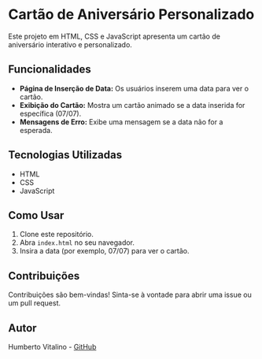 # Cartão de Aniversário Personalizado

Este projeto em HTML, CSS e JavaScript apresenta um cartão de aniversário interativo e personalizado. 

## Funcionalidades

- **Página de Inserção de Data:** Os usuários inserem uma data para ver o cartão.
- **Exibição do Cartão:** Mostra um cartão animado se a data inserida for específica (07/07).
- **Mensagens de Erro:** Exibe uma mensagem se a data não for a esperada.

## Tecnologias Utilizadas

- HTML
- CSS
- JavaScript

## Como Usar

1. Clone este repositório.
2. Abra `index.html` no seu navegador.
3. Insira a data (por exemplo, 07/07) para ver o cartão.

## Contribuições

Contribuições são bem-vindas! Sinta-se à vontade para abrir uma issue ou um pull request.

## Autor

Humberto Vitalino - [GitHub](https://github.com/humbertovitalino)


